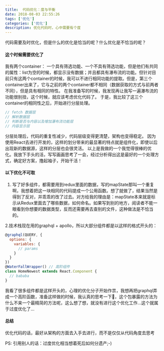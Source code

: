 ```yaml
---
title:  代码优化：度与平衡
date: 2018-08-03 22:55:26
tags: ['优化']
categories: ['优化']
description: 优化代码时，心中需要有个度
---
```


代码需要及时优化，但是什么的优化是恰当的呢？什么优化是不恰当的呢？

#### 这个时候需要优化了
我有两个container： 一个具有筛选功能、一个不具有筛选功能，但是他们有共同的属性：list为空的时候，都显示没有数据；并且都具有瀑布流的功能。但针对目前只有这两个container的时候，我可以不进行相同功能的提取。但是，第三个container出来了，它与之前的两个container都不相同（数据获取的方式与前两者不同），但是具有相同的特性。
在我准备写的时候，我发现再让我写一遍瀑布流的功能很别扭，这个时候，就应该考虑优化代码了。
于是，我比较了这三个container的相同性之后，开始进行分层处理。
```javascript
// fetch 数据层
// 解析数据层
// 判断是否与内容以及增加瀑布流功能层
// 内容显示层
```
分层处理后，代码的重复性减少，代码层级变得更清楚，架构也变得稳定。
因为使用React去进行开发的，这样的划分带来的最显著的特点就是组件化，即使以后出现新的数据源，这样的分层也会很灵活。
以上是我做的一个我觉得很棒的优化。我放下手头的活，写写画画思考了一会，经过分析得出这是最好的一个处理方式，确定好方案，撸起袖子，开始干活！

#### 以下优化不可取
1. 写了好多组件，都需要用到redux里面的数据，写的mapState那叫一个重复啊，我想着把这一块相同的代码提成一个公用函数。想了就做了，结果当然是得到了反对，并乖乖的改了过去。对方给我的理由是：mapState本来就是标示从Redux里面去了哪些数据，如何命名。如果写到别的地方，阅读者不能一眼看到你想要的数据类型，反而还需要再去查别的文件，这种做法是不恰当的。

2.技术栈现在用的graphql + apollo，所以大部分组件都是以这样的格式开头的：
```javascript
@graphql(QUERY, {
  options: {
    variables: {
      // params
    }
  }
})
@WaterFallWrapper() // 高阶组件
class HomeNewest extends React.Component {
  // bababa
}
```
我看了很多组件都是这样开头的，心理的优化分子开始作祟，我想再把graphql弄成一个高阶函数，准备这样做的时候，我认真的思考一下🤔，这个包暴露的方法为什么不来一个最精简的方法呢，这么想了想，就没有进行这个优化工作...这个就属于过度优化了...

#### 总结
优化代码的话，最好从架构的方面去入手去进行，而不是仅仅从代码角度去思考

PS: 引用别人的话：过度优化相当想着死后如何分遗产;-)







